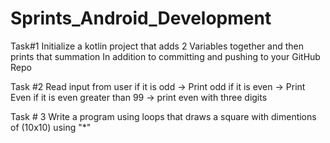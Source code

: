 # Sprints_Android_Development

Task#1 
Initialize  a kotlin project that
adds 2 Variables together and then prints that summation
In addition to committing and pushing to  your GitHub Repo

Task #2
 Read input from user
 if it is odd -> Print odd
 if it is even -> Print Even
 if it is  even greater than 99 -> print even with three digits
 
Task # 3
 Write a program using loops that draws a square with dimentions of (10x10) using "*"
 
 
